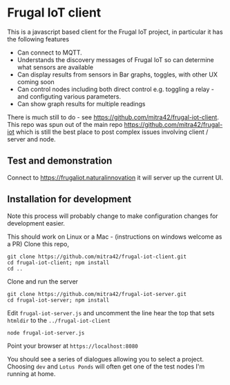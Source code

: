 # Frugal IoT client

This is a javascript based client for the Frugal IoT project, in particular it has the 
following features

* Can connect to MQTT.
* Understands the discovery messages of Frugal IoT so can determine what sensors are available
* Can display results from sensors in Bar graphs, toggles, with other UX coming soon
* Can control nodes including both direct control
  e.g. toggling a relay - and configuting various parameters.
* Can show graph results for multiple readings

There is much still to do - see https://github.com/mitra42/frugal-iot-client. 
This repo was spun out of the main repo https://github.com/mitra42/frugal-iot 
which is still the best place to post complex issues involving client / server and node. 

## Test and demonstration

Connect to https://frugaliot.naturalinnovation  it will server up the current UI.

## Installation for development

Note this process will probably change to make configuration changes for development easier.

This should work on Linux or a Mac - (instructions on windows welcome as a PR)
Clone this repo, 
```
git clone https://github.com/mitra42/frugal-iot-client.git
cd frugal-iot-client; npm install
cd ..
```
Clone and run the server
```
git clone https://github.com/mitra42/frugal-iot-server.git
cd frugal-iot-server; npm install
```
Edit `frugal-iot-server.js` and uncomment the line hear the top
that sets `htmldir` to the `../frugal-iot-client`
```
node frugal-iot-server.js
```
Point your browser at `https://localhost:8080`

You should see a series of dialogues allowing you to select a project.
Choosing `dev` and `Lotus Ponds` will often get one of the test nodes I'm running at home.



